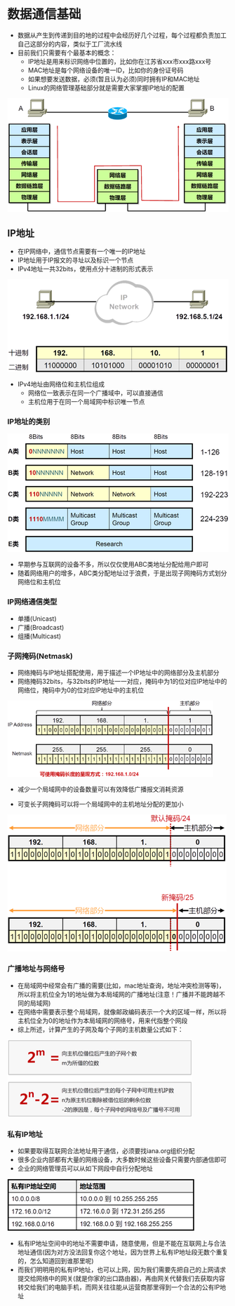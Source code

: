 # 数据通信基础

- 数据从产生到传递到目的地的过程中会经历好几个过程，每个过程都负责加工自己这部分的内容，类似于工厂流水线
- 目前我们只需要有个最基本的概念：
  - IP地址是用来标识网络中位置的，比如你在江苏省xxx市xxx路xxx号
  - MAC地址是每个网络设备的唯一ID，比如你的身份证号码
  - 如果想要发送数据，必须(暂且认为必须)同时拥有IP和MAC地址
  - Linux的网络管理基础部分就是需要大家掌握IP地址的配置

![image-20200614103051567](01.数据通信基础/image-20200614103051567.png)

## IP地址

- 在IP网络中，通信节点需要有一个唯一的IP地址
- IP地址用于IP报文的寻址以及标识一个节点
- IPv4地址一共32bits，使用点分十进制的形式表示

<img src="01.数据通信基础/image-20200614132903507.png" alt="image-20200614132903507" style="zoom:67%;" />

- IPv4地址由网络位和主机位组成
  - 网络位一致表示在同一个广播域中，可以直接通信
  - 主机位用于在同一个局域网中标识唯一节点

### IP地址的类别

<img src="01.数据通信基础/image-20200614133037272.png" alt="image-20200614133037272" style="zoom:67%;" />

- 早期参与互联网的设备不多，所以仅仅使用ABC类地址分配给用户即可
- 随着网络用户的增多，ABC类分配地址过于浪费，于是出现子网掩码方式划分网络位和主机位

### IP网络通信类型

- 单播(Unicast)
- 广播(Broadcast)
- 组播(Multicast)

### 子网掩码(Netmask)

- 网络掩码与IP地址搭配使用，用于描述一个IP地址中的网络部分及主机部分
- 网络掩码32bits，与32bits的IP地址一一对应，掩码中为1的位对应IP地址中的网络位，掩码中为0的位对应IP地址中的主机位

<img src="01.数据通信基础/image-20200614133243651.png" alt="image-20200614133243651" style="zoom:67%;" />

- 减少一个局域网中的设备数量可以有效降低广播报文消耗资源

- 可变长子网掩码可以将一个局域网中的主机地址分配的更加小

<img src="01.数据通信基础/image-20200614133433026.png" alt="image-20200614133433026" style="zoom:67%;" />

### 广播地址与网络号

- 在局域网中经常会有广播的需要(比如，mac地址查询，地址冲突检测等等)，所以将主机位全为1的地址做为本局域网的广播地址(注意！广播并不能跨越不同的局域网)
- 在网络中需要表示整个局域网，就像邮政编码表示一个大的区域一样，所以将主机位全为0的地址作为本局域网的网络号，用来代指整个网段
- 综上所述，计算产生的子网及每个子网的主机数量公式如下：

<img src="01.数据通信基础/image-20200614133755889.png" alt="image-20200614133755889" style="zoom:50%;" />

### 私有IP地址

- 如果要取得互联网合法地址用于通信，必须要找iana.org组织分配
- 很多企业内部都有大量的网络设备，大多数时候这些设备只需要内部通信即可
- 企业的网络管理员可以从如下网段中自行分配地址

<img src="01.数据通信基础/image-20200614134206448.png" alt="image-20200614134206448" style="zoom:50%;" />

- 私有IP地址空间中的地址不需要申请，随意使用，但是不能在互联网上与合法地址通信(因为对方没法回复你这个地址，因为世界上私有IP地址段无数个重复的，怎么知道回到谁那里呢)
- 而我们明明用的私有IP地址，也可以上网，因为我们需要先把自己的上网请求提交给网络中的网关(就是你家的出口路由器)，再由网关代替我们去获取内容转交给我们的电脑手机，而网关往往能从运营商那里得到一个合法的公有IP地址